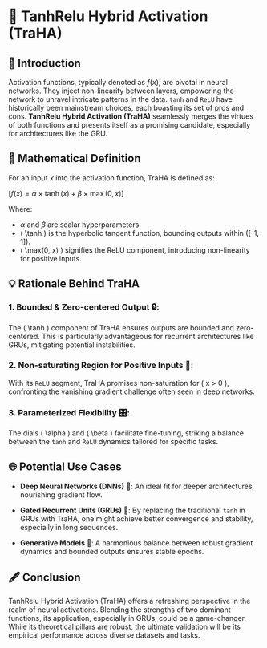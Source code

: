 # 🔱 TanhRelu Hybrid Activation (TraHA)

## 🚀 Introduction

Activation functions, typically denoted as $`f(x)`$, are pivotal in neural networks. They inject non-linearity between layers, empowering the network to unravel intricate patterns in the data. `tanh` and `ReLU` have historically been mainstream choices, each boasting its set of pros and cons. **TanhRelu Hybrid Activation (TraHA)** seamlessly merges the virtues of both functions and presents itself as a promising candidate, especially for architectures like the GRU.

## 📐 Mathematical Definition

For an input $`x`$ into the activation function, TraHA is defined as:

$`[f(x) = \alpha \times \tanh(x) + \beta \times \max(0, x)]`$

Where:
-  $`\alpha`$ and $`\beta`$ are scalar hyperparameters.
- \( \tanh \) is the hyperbolic tangent function, bounding outputs within \([-1, 1]\).
- \( \max(0, x) \) signifies the ReLU component, introducing non-linearity for positive inputs.

## 💡 Rationale Behind TraHA

### 1. **Bounded & Zero-centered Output** 🔒:
The \( \tanh \) component of TraHA ensures outputs are bounded and zero-centered. This is particularly advantageous for recurrent architectures like GRUs, mitigating potential instabilities.

### 2. **Non-saturating Region for Positive Inputs** 🌌:
With its `ReLU` segment, TraHA promises non-saturation for \( x > 0 \), confronting the vanishing gradient challenge often seen in deep networks.

### 3. **Parameterized Flexibility** 🎛:
The dials \( \alpha \) and \( \beta \) facilitate fine-tuning, striking a balance between the `tanh` and `ReLU` dynamics tailored for specific tasks.

## 🌐 Potential Use Cases

- **Deep Neural Networks (DNNs)** 🌲: An ideal fit for deeper architectures, nourishing gradient flow.

- **Gated Recurrent Units (GRUs)** 🔁: By replacing the traditional `tanh` in GRUs with TraHA, one might achieve better convergence and stability, especially in long sequences.

- **Generative Models** 🎨: A harmonious balance between robust gradient dynamics and bounded outputs ensures stable epochs.

## 🖋 Conclusion

TanhRelu Hybrid Activation (TraHA) offers a refreshing perspective in the realm of neural activations. Blending the strengths of two dominant functions, its application, especially in GRUs, could be a game-changer. While its theoretical pillars are robust, the ultimate validation will be its empirical performance across diverse datasets and tasks.

